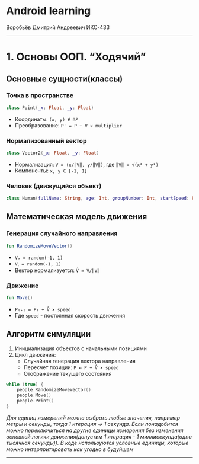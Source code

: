 # Android learning 
Воробьёв Дмитрий Андреевич ИКС-433

---

# 1. Основы ООП. “Ходячий”

## Основные сущности(классы)

### Точка в пространстве
```kotlin
class Point(_x: Float, _y: Float)
```
- Координаты: `(x, y) ∈ ℝ²`
- Преобразование: `P' = P + V × multiplier`

### Нормализованный вектор
```kotlin
class Vector2(_x: Float, _y: Float)
```
- Нормализация: `V = (x/‖V‖, y/‖V‖)`, где `‖V‖ = √(x² + y²)`
- Компоненты: `x, y ∈ [-1, 1]`

### Человек (движущийся объект)
```kotlin
class Human(fullName: String, age: Int, groupNumber: Int, startSpeed: Float)
```

## Математическая модель движения

### Генерация случайного направления
```kotlin
fun RandomizeMoveVector()
```
- `Vₓ = random(-1, 1)`
- `Vᵧ = random(-1, 1)`
- Вектор нормализуется: `V̂ = V/‖V‖`

### Движение
```kotlin
fun Move()
```
- `Pₜ₊₁ = Pₜ + V̂ × speed`
- Где `speed` - постоянная скорость движения

## Алгоритм симуляции
1. Инициализация объектов с начальными позициями
2. Цикл движения:
   - Случайная генерация вектора направления
   - Пересчет позиции: `P ← P + V̂ × speed`
   - Отображение текущего состояния
```kotlin
while (true) {
    people.RandomizeMoveVector()
    people.Move()
    people.Print()
}
```
*Для единиц измерений можно выбрать любые значения, например метры и секунды, тогда 1 итерация -> 1 секунда. Если понадобится можно переключиться на другие единицы измерения без изменения основной логики движения(допустим 1 итерация - 1 миллисекунда(одна тысячная секунды)). В коде используются условные единицы, которые можно интерпритировать как угодно в будуйщем*

---